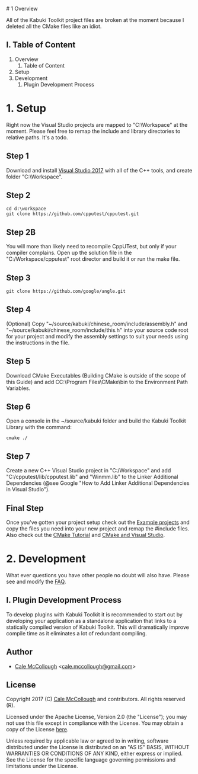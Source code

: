﻿﻿﻿﻿# 1 Overview

All of the Kabuki Toolkit project files are broken at the moment because I deleted all the CMake files like an idiot.

## I. Table of Content
1. Overview
    1. Table of Content
2. Setup
3. Development
    1. Plugin Development Process

# 1. Setup
Right now the Visual Studio projects are mapped to "C:\Workspace" at the moment. Please feel free to remap the include and library directories to relative paths. It's a todo.

## Step 1
Download and install [Visual Studio 2017](https://www.visualstudio.com/) with all of the C++ tools, and create folder "C:\Workspace".

## Step 2
```
cd d:\workspace
git clone https://github.com/cpputest/cpputest.git
```

## Step 2B
You will more than likely need to recompile CppUTest, but only if your compiler complains. Open up the solution file in the "C:/Workspace/cpputest" root director and build it or run the make file.

## Step 3
```
git clone https://github.com/google/angle.git
```

## Step 4
(Optional) Copy "~/source/kabuki/chinese_room/include/assembly.h" and "~/source/kabuki/chinese_room/include/this.h" into your source code root for your project and modify the assembly settings to suit your needs using the instructions in the file.

## Step 5
Download CMake Executables (Building CMake is outside of the scope of this Guide) and add CC:\Program Files\CMake\bin to the Environment Path Variables.

## Step 6
Open a console in the ~/source/kabuki folder and build the Kabuki Toolkit Library with the command:

```
cmake ./
```

## Step 7
Create a new C++ Visual Studio project in "C:/Workspace" and add "C:/cpputest/lib/cpputest.lib" and "Winmm.lib" to the Linker Additional Dependencies (@see Google "How to Add Linker Additional Dependencies in Visual Studio").

## Final Step
Once you've gotten your project setup check out the [Example projects](https://github.com/kabuki-project/kabuki/tree/master/projects) and copy the files you need into your new project and remap the #include files. Also check out the [CMake Tutorial](https://cmake.org/cmake-tutorial/) and [CMake and Visual Studio](https://cognitivewaves.wordpress.com/cmake-and-visual-studio/).

# 2. Development
What ever questions you have other people no doubt will also have. Please see and modify the [FAQ](https://github.com/kabuki-project/kabuki/tree/master/docs/faq).

## I. Plugin Development Process
To develop plugins with Kabuki Toolkit it is recommended to start out by developing your application as a standalone application that links to a statically compiled version of Kabuki Toolkit. This will dramatically improve compile time as it eliminates a lot of redundant compiling.

## Author

* [Cale McCollough](https://calemccollough.github.io) <[cale.mccollough@gmail.com](mailto:cale.mccollough@gmail.com)>

## License

Copyright 2017 (C) [Cale McCollough](mailto:calemccollough@gmail.com) and contributors. All rights reserved (R).

Licensed under the Apache License, Version 2.0 (the "License"); you may not use this file except in compliance with the License. You may obtain a copy of the License [here](http://www.apache.org/licenses/LICENSE-2.0).

Unless required by applicable law or agreed to in writing, software distributed under the License is distributed on an "AS IS" BASIS, WITHOUT WARRANTIES OR CONDITIONS OF ANY KIND, either express or implied. See the License for the specific language governing permissions and limitations under the License.

